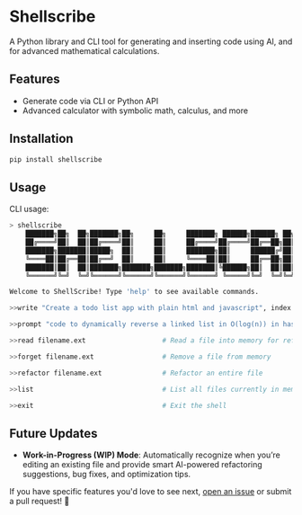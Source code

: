 # Shellscribe

A Python library and CLI tool for generating and inserting code using AI, and for advanced mathematical calculations.

## Features

- Generate code via CLI or Python API
- Advanced calculator with symbolic math, calculus, and more

## Installation

```bash
pip install shellscribe
```

## Usage

CLI usage:

```bash
> shellscribe
    ███████╗██╗  ██╗███████╗██╗     ██╗     ███████╗ ██████╗██████╗ ██╗██████╗ ███████╗
    ██╔════╝██║  ██║██╔════╝██║     ██║     ██╔════╝██╔════╝██╔══██╗██║██╔══██╗██╔════╝
    ███████╗███████║█████╗  ██║     ██║     ███████╗██║     ██████╔╝██║██████╔╝█████╗
    ╚════██║██╔══██║██╔══╝  ██║     ██║     ╚════██║██║     ██╔══██╗██║██╔══██╗██╔══╝
    ███████║██║  ██║███████╗███████╗███████╗███████║╚██████╗██║  ██║██║██████╔╝███████╗
    ╚══════╝╚═╝  ╚═╝╚══════╝╚══════╝╚══════╝╚══════╝ ╚═════╝╚═╝  ╚═╝╚═╝╚═════╝ ╚══════╝

Welcome to ShellScribe! Type 'help' to see available commands.
```

```bash
>>write "Create a todo list app with plain html and javascript", index.html

>>prompt "code to dynamically reverse a linked list in O(log(n)) in haskell"

>>read filename.ext                   # Read a file into memory for reference

>>forget filename.ext                 # Remove a file from memory

>>refactor filename.ext               # Refactor an entire file

>>list                                # List all files currently in memory

>>exit                                # Exit the shell
```
## Future Updates

- **Work-in-Progress (WIP) Mode**: Automatically recognize when you’re editing an existing file and provide smart AI-powered refactoring suggestions, bug fixes, and optimization tips.
  

If you have specific features you'd love to see next, [open an issue](#) or submit a pull request! 🚀



